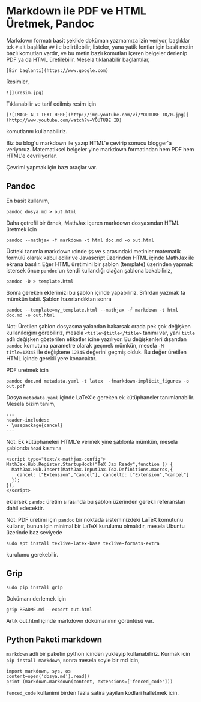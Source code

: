 # Markdown ile PDF ve HTML Üretmek, Pandoc

Markdown formatı basit şekilde doküman yazmamıza izin veriyor,
başlıklar tek `#` alt başlıklar `##` ile belirtilebilir, listeler,
yana yatik fontlar için basit metin bazlı komutları vardır, ve bu
metin bazlı komutları içeren belgeler derlenip PDF ya da HTML
üretilebilir.  Mesela tıklanabilir bağlantılar,

```
[Bir baglanti](https://www.google.com)
```

Resimler,

```
![](resim.jpg)
```

Tıklanabilir ve tarif edilmiş resim için

```
[![IMAGE ALT TEXT HERE](http://img.youtube.com/vi/YOUTUBE ID/0.jpg)](http://www.youtube.com/watch?v=YOUTUBE ID)
```

komutlarını kullanabiliriz.

Biz bu blog'u markdown ile yazıp HTML'e çevirip sonucu blogger'a
veriyoruz. Matematiksel belgeler yine markdown formatindan hem PDF hem
HTML'e cevriliyorlar.

Çevrimi yapmak için bazı araçlar var.

## Pandoc

En basit kullanım,

```
pandoc dosya.md > out.html
```

Daha çetrefil bir örnek, MathJax içeren markdown dosyasından HTML
üretmek için

```
pandoc --mathjax -f markdown -t html doc.md -o out.html
```

Üstteki tanımla markdown ıcinde `$$` ve `$` arasındaki metinler
matematik formülü olarak kabul edilir ve Javascript üzerinden HTML
içinde MathJax ile ekrana basılır. Eğer HTML üretimini bir şablon
(template) üzerinden yapmak istersek önce `pandoc`'un kendi kullandığı
olağan şablona bakabiliriz,

```
pandoc -D > template.html
```

Sonra gereken eklerimizi bu şablon içinde yapabiliriz. Sıfırdan yazmak
ta mümkün tabii. Şablon hazırlandıktan sonra

```
pandoc --template=my_template.html --mathjax -f markdown -t html doc.md -o out.html
```

Not: Üretilen şablon dosyasına yakından bakarsak orada pek çok
değişken kullanıldığını görebiliriz, mesela `<title>$title</title>`
tanımı var, yani `title` adlı değişken gösterilen etiketler içine
yazılıyor. Bu değişkenleri dışarıdan `pandoc` komutuna parametre
olarak geçmek mümkün, mesela `-M title=12345` ile değişkene `12345`
değerini geçmiş olduk. Bu değer üretilen HTML içinde gerekli yere
konacaktır.

PDF uretmek icin

```
pandoc doc.md metadata.yaml -t latex  -fmarkdown-implicit_figures -o out.pdf
```

Dosya `metadata.yaml` içinde LaTeX'e gereken ek kütüphaneler tanımlanabilir. Mesela
bizim tanım,

```
---
header-includes:
- \usepackage{cancel}
---
```

Not: Ek kütüphaneleri HTML'e vermek yine şablonla mümkün, mesela
şablonda `head` kısmına

```
<script type="text/x-mathjax-config">
MathJax.Hub.Register.StartupHook("TeX Jax Ready",function () {
  MathJax.Hub.Insert(MathJax.InputJax.TeX.Definitions.macros,{
    cancel: ["Extension","cancel"], cancelto: ["Extension","cancel"]
  });
});
</script>
```

eklersek `pandoc` üretim sırasında bu şablon üzerinden gerekli
referansları dahil edecektir.

Not: PDF üretimi için `pandoc` bir noktada sisteminizdeki LaTeX
komutunu kullanır, bunun için minimal bir LaTeX kurulumu olmalıdır,
mesela Ubuntu üzerinde baz seviyede

```
sudo apt install texlive-latex-base texlive-formats-extra
```

kurulumu gerekebilir.

## Grip

```
sudo pip install grip
```

Dokümanı derlemek için

```
grip README.md --export out.html
```

Artık out.html içinde markdown dokümanının görüntüsü var. 

## Python Paketi markdown

`markdown` adli bir paketin python icinden yukleyip
kullanabiliriz. Kurmak icin `pip install markdown`, sonra mesela soyle
bir md icin,

```
import markdown, sys, os
content=open('dosya.md').read()
print (markdown.markdown(content, extensions=['fenced_code']))
```

`fenced_code` kullanimi birden fazla satira yayilan kodlari halletmek icin.


